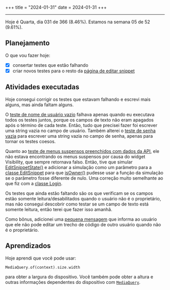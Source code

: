 +++
title = "2024-01-31"
date = 2024-01-31
+++

---

Hoje é Quarta, dia 031 de 366 (8.46%). Estamos na semana 05 de 52 (9.61%).

## Planejamento

O que vou fazer hoje:

- [x] consertar testes que estão falhando
- [x] criar novos testes para o resto da [página de editar snippet](https://github.com/OmnicodeSolutions/luisa_drf_flutter_client/blob/cea58173b6fb599882896675da9f05dd0f3a30af/lib/edit_snippet.dart#L9C1-L9C43)

## Atividades executadas

Hoje consegui corrigir os testes que estavam falhando e escrevi mais alguns, mas ainda faltam alguns.

O [teste de nome de usuário vazio](https://github.com/OmnicodeSolutions/luisa_drf_flutter_client/blob/64b9edcbbd362a307c3c2a9f143e18e164cf9765/test/login_test.dart#L48C3-L63C6) falhava apenas quando eu executava todos os testes juntos, porque os campos de texto não eram apagados após o término de cada teste. Então, tudo que precisei fazer foi escrever uma string vazia no campo de usuário. Também alterei o [teste de senha vazia](https://github.com/OmnicodeSolutions/luisa_drf_flutter_client/blob/64b9edcbbd362a307c3c2a9f143e18e164cf9765/test/login_test.dart#L31C2-L46C6) para escrever uma string vazia no campo de senha, apenas para tornar os testes coesos.

Quanto ao [teste de menus suspensos preenchidos com dados da API](https://github.com/OmnicodeSolutions/luisa_drf_flutter_client/blob/64b9edcbbd362a307c3c2a9f143e18e164cf9765/test/edit_snippet_test.dart#L65C3-L96C6), ele não estava encontrando os menus suspensos por causa do widget Visibility, que sempre retornava falso. Então, tive que simular [EditSnippetState()](https://github.com/OmnicodeSolutions/luisa_drf_flutter_client/blob/64b9edcbbd362a307c3c2a9f143e18e164cf9765/lib/edit_snippet.dart#L23C7-L23C23) e adicionar a simulação como um parâmetro para a [classe EditSnippet](https://github.com/OmnicodeSolutions/luisa_drf_flutter_client/blob/64b9edcbbd362a307c3c2a9f143e18e164cf9765/lib/edit_snippet.dart#L13C3-L17C33) para que [isOwner()](https://github.com/OmnicodeSolutions/luisa_drf_flutter_client/blob/64b9edcbbd362a307c3c2a9f143e18e164cf9765/lib/edit_snippet.dart#L42C3-L50C4) pudesse usar a função da simulação se o parâmetro fosse diferente de nulo. Uma correção muito semelhante ao que fiz com a [classe Login](https://github.com/OmnicodeSolutions/luisa_drf_flutter_client/blob/64b9edcbbd362a307c3c2a9f143e18e164cf9765/lib/login.dart#L9C7-L9C12).

Os testes que ainda estão faltando são os que verificam se os campos estão somente leitura/desabilitados quando o usuário não é o proprietário, mas não consegui descobrir como testar se um campo de texto está somente leitura, então terei que fazer isso amanhã.

Como bônus, adicionei uma [pequena mensagem](https://github.com/OmnicodeSolutions/luisa_drf_flutter_client/blob/64b9edcbbd362a307c3c2a9f143e18e164cf9765/lib/edit_snippet.dart#L135C25-L146C27) que informa ao usuário que ele não pode editar um trecho de código de outro usuário quando não é o proprietário.

## Aprendizados

Hoje aprendi que você pode usar:

```dart
MediaQuery.of(context).size.width
```

para obter a largura do dispositivo. Você também pode obter a altura e outras informações dependentes do dispositivo com [`MediaQuery`](https://api.flutter.dev/flutter/widgets/MediaQuery-class.html).
